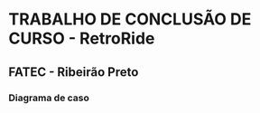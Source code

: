 # TRABALHO DE CONCLUSÃO DE CURSO - RetroRide

## FATEC - Ribeirão Preto

### Diagrama de caso

<assets src="/assets/diagrama01.jpeg">
